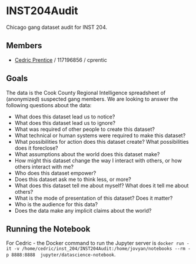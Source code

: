 # INST204Audit
Chicago gang dataset audit for INST 204.

## Members

* [Cedric Prentice](https://github.com/cedric066) / 117196856 / cprentic

## Goals

The data is the Cook County Regional Intelligence spreadsheet of (anonymized) suspected gang members. We are looking to answer the following questions about the data:

* What does this dataset lead us to notice?
* What does this dataset lead us to ignore?
* What was required of other people to create this dataset?
* What technical or human systems were required to make this dataset?
* What possibilities for action does this dataset create? What possibilities does it foreclose?
* What assumptions about the world does this dataset make?
* How might this dataset change the way I interact with others, or how others interact with me?
* Who does this dataset empower?
* Does this dataset ask me to think less, or more?
* What does this dataset tell me about myself? What does it tell me about others?
* What is the mode of presentation of this dataset? Does it matter?
* Who is the audience for this data?
* Does the data make any implicit claims about the world?

## Running the Notebook

For Cedric - the Docker command to run the Jupyter server is `docker run -it -v /home/cedric/inst_204/INST204Audit:/home/jovyan/notebooks --rm -p 8888:8888 
jupyter/datascience-notebook`.
